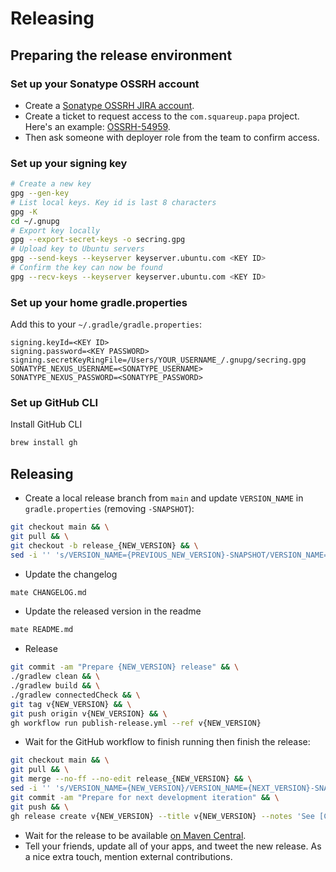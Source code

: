 # Releasing

## Preparing the release environment

### Set up your Sonatype OSSRH account

* Create a [Sonatype OSSRH JIRA account](https://issues.sonatype.org/secure/Signup!default.jspa).
* Create a ticket to request access to the `com.squareup.papa` project. Here's an example: [OSSRH-54959](https://issues.sonatype.org/browse/OSSRH-54959).
* Then ask someone with deployer role from the team to confirm access.

### Set up your signing key

```bash
# Create a new key
gpg --gen-key
# List local keys. Key id is last 8 characters
gpg -K
cd ~/.gnupg
# Export key locally
gpg --export-secret-keys -o secring.gpg
# Upload key to Ubuntu servers
gpg --send-keys --keyserver keyserver.ubuntu.com <KEY ID>
# Confirm the key can now be found
gpg --recv-keys --keyserver keyserver.ubuntu.com <KEY ID>
```

### Set up your home gradle.properties

Add this to your `~/.gradle/gradle.properties`:

```
signing.keyId=<KEY ID>
signing.password=<KEY PASSWORD>
signing.secretKeyRingFile=/Users/YOUR_USERNAME_/.gnupg/secring.gpg
SONATYPE_NEXUS_USERNAME=<SONATYPE_USERNAME>
SONATYPE_NEXUS_PASSWORD=<SONATYPE_PASSWORD>
```

### Set up GitHub CLI

Install GitHub CLI

```bash
brew install gh
```

## Releasing

* Create a local release branch from `main` and update `VERSION_NAME` in `gradle.properties` (removing `-SNAPSHOT`):
```bash
git checkout main && \
git pull && \
git checkout -b release_{NEW_VERSION} && \
sed -i '' 's/VERSION_NAME={PREVIOUS_NEW_VERSION}-SNAPSHOT/VERSION_NAME={NEW_VERSION}/' gradle.properties
```


* Update the changelog
```bash
mate CHANGELOG.md
```

* Update the released version in the readme
```bash
mate README.md
```

* Release

```bash
git commit -am "Prepare {NEW_VERSION} release" && \
./gradlew clean && \
./gradlew build && \
./gradlew connectedCheck && \
git tag v{NEW_VERSION} && \
git push origin v{NEW_VERSION} && \
gh workflow run publish-release.yml --ref v{NEW_VERSION}
```

* Wait for the GitHub workflow to finish running then finish the release:

```bash
git checkout main && \
git pull && \
git merge --no-ff --no-edit release_{NEW_VERSION} && \
sed -i '' 's/VERSION_NAME={NEW_VERSION}/VERSION_NAME={NEXT_VERSION}-SNAPSHOT/' gradle.properties && \
git commit -am "Prepare for next development iteration" && \
git push && \
gh release create v{NEW_VERSION} --title v{NEW_VERSION} --notes 'See [Change Log](https://github.com/square/papa/blob/main/CHANGELOG.md)'
```

* Wait for the release to be available [on Maven Central](https://repo1.maven.org/maven2/com/squareup/papa/papa/).
* Tell your friends, update all of your apps, and tweet the new release. As a nice extra touch, mention external contributions.